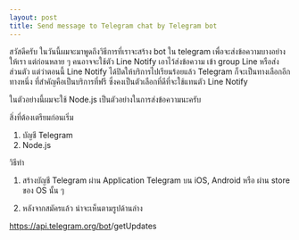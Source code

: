 ```yaml
---
layout: post
title: Send message to Telegram chat by Telegram bot
---
```


สวัสดีครับ ในวันนี้ผมจะมาพูดถึงวิธีการที่เราจะสร้าง bot ใน telegram เพื่อจะส่งข้อความบางอย่างให้เรา แต่ก่อนหลาย ๆ คนอาจจะใช้ตัว Line Notify เอาไว้ส่งข้อความ เข้า group Line หรือส่งส่วนตัว แต่ว่าตอนนี้ Line Notify ได้ปิดให้บริการไปเรียนร้อยแล้ว Telegram ก็จะเป็นทางเลือกอีกทางหนึ่ง ที่สำคัญคือเป็นบริการที่ฟรี ซึ่งคงเป็นตัวเลือกที่ดีที่จะใช้แทนตัว Line Notify

ในตัวอย่างนี้ผมจะใช้ Node.js เป็นตัวอย่างในการส่งข้อความนะครับ

สิ่งที่ต้องเตรียมก่อนเริ่ม

1. บัญชี Telegram
2. Node.js

วิธีทำ

1. สร้างบัญชี Telegram ผ่าน Application Telegram บน iOS, Android หรือ ผ่าน store ของ OS นั้น ๆ

2. หลังจากสมัครแล้ว น่าจะเห็นตามรูปด้านล่าง

https://api.telegram.org/bot<YourBOTToken>/getUpdates
